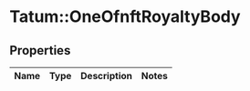 # Tatum::OneOfnftRoyaltyBody

## Properties
Name | Type | Description | Notes
------------ | ------------- | ------------- | -------------

